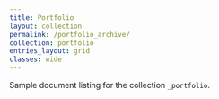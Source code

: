```yaml
---
title: Portfolio
layout: collection
permalink: /portfolio_archive/
collection: portfolio
entries_layout: grid
classes: wide
---
```


Sample document listing for the collection `_portfolio`.

